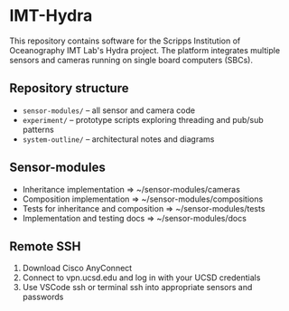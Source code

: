 # IMT-Hydra

This repository contains software for the Scripps Institution of Oceanography IMT Lab's Hydra project. The platform integrates multiple sensors and cameras running on single board computers (SBCs).

## Repository structure

- `sensor-modules/` – all sensor and camera code
- `experiment/` – prototype scripts exploring threading and pub/sub patterns
- `system-outline/` – architectural notes and diagrams

## Sensor-modules

- Inheritance implementation => ~/sensor-modules/cameras
- Composition implementation => ~/sensor-modules/compositions
- Tests for inheritance and composition => ~/sensor-modules/tests
- Implementation and testing docs => ~/sensor-modules/docs

## Remote SSH

1. Download Cisco AnyConnect
2. Connect to vpn.ucsd.edu and log in with your UCSD credentials
3. Use VSCode ssh or terminal ssh into appropriate sensors and passwords